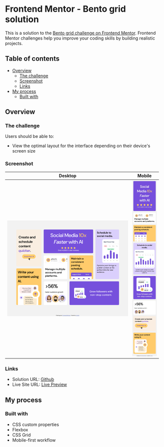 # Frontend Mentor - Bento grid solution

This is a solution to the [Bento grid challenge on Frontend Mentor](https://www.frontendmentor.io/challenges/bento-grid-RMydElrlOj). Frontend Mentor challenges help you improve your coding skills by building realistic projects.

## Table of contents

-   [Overview](#overview)
    -   [The challenge](#the-challenge)
    -   [Screenshot](#screenshot)
    -   [Links](#links)
-   [My process](#my-process)
    -   [Built with](#built-with)

## Overview

### The challenge

Users should be able to:

-   View the optimal layout for the interface depending on their device's screen size

### Screenshot

| Desktop                  | Mobile                    |
| ------------------------ | ------------------------- |
| ![](./screenshot/lg.png) | ![](./screenshot/sm.jpeg) |

### Links

-   Solution URL: [Github](https://github.com/hyttttt/bento_grid)
-   Live Site URL: [Live Preview](https://hyttttt.github.io/bento_grid/)

## My process

### Built with

-   CSS custom properties
-   Flexbox
-   CSS Grid
-   Mobile-first workflow
